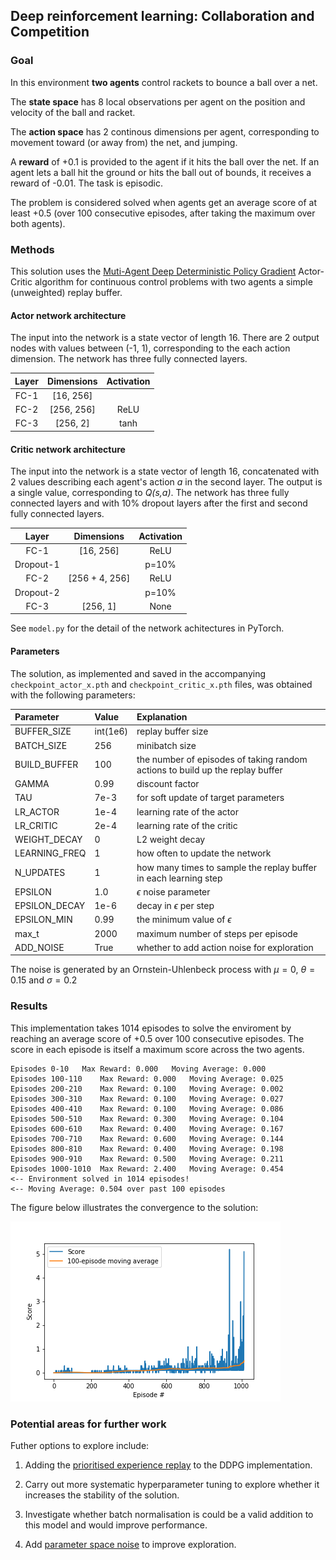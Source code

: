 ## Deep reinforcement learning: Collaboration and Competition

### Goal

In this environment **two agents** control rackets to bounce a ball over a net.

The **state space** has 8 local observations per agent on the position and velocity of the ball and racket.

The **action space** has 2 continous dimensions per agent, corresponding to movement toward (or away from) the net, and jumping. 

A **reward** of +0.1 is provided to the agent if it hits the ball over the net. If an agent lets a ball hit the ground or hits the ball out of bounds, it receives a reward of -0.01. The task is episodic. 
 
The problem is considered solved when agents get an average score of at least +0.5 (over 100 consecutive episodes, after taking the maximum over both agents). 

### Methods
This solution uses the [Muti-Agent Deep Deterministic Policy Gradient](https://papers.nips.cc/paper/7217-multi-agent-actor-critic-for-mixed-cooperative-competitive-environments.pdf) Actor-Critic algorithm for continuous control problems with two agents a simple (unweighted) replay buffer. 

#### Actor network architecture
The input into the network is a state vector of length 16. There are 2 output nodes with values between (-1, 1), corresponding to the each action dimension. The network has three fully connected layers. 

| Layer | Dimensions | Activation |
|:-----:|:----------:|:----------:|
|   FC-1   |\[16, 256\]        |        |
|   FC-2   |\[256, 256\]      | ReLU       |
|   FC-3   | \[256, 2\]        |    tanh        |

#### Critic network architecture
The input into the network is a state vector of length 16, concatenated with 2 values describing each agent's action *a* in the second layer. The output is a single value, corresponding to *Q(s,a)*. The network has three fully connected layers and with 10% dropout layers after the first and second fully connected layers. 

| Layer | Dimensions | Activation |
|:-----:|:----------:|:----------:|
|   FC-1   |\[16, 256\]        |    ReLU    |
| Dropout-1 | | p=10% |
|   FC-2   |\[256 + 4, 256\]      | ReLU       |
| Dropout-2 | | p=10% |
|   FC-3   | \[256, 1\]        |    None        |


See `model.py` for the detail of the network achitectures in PyTorch. 

#### Parameters

The solution, as implemented and saved in the accompanying `checkpoint_actor_x.pth` and `checkpoint_critic_x.pth` files, was obtained with the following parameters:

| Parameter | Value |Explanation |
|:-----|:----------|:----------|
|BUFFER_SIZE | int(1e6) |replay buffer size|
|BATCH_SIZE | 256        | minibatch size|
|BUILD_BUFFER| 100| the number of episodes of taking random actions to build up the replay buffer
|GAMMA | 0.99           | discount factor|
|TAU | 7e-3              |for soft update of target parameters|
|LR_ACTOR | 1e-4                |learning rate of the actor |
|LR_CRITIC | 2e-4                |learning rate of the critic |
|WEIGHT_DECAY | 0 | L2 weight decay|
|LEARNING_FREQ | 1       | how often to update the network|
| N_UPDATES| 1| how many times to sample the replay buffer in each learning step |
|EPSILON | 1.0         | $\epsilon$ noise parameter|
|EPSILON_DECAY|   1e-6         | decay in $\epsilon$ per step|
|EPSILON_MIN|0.99          | the minimum value of $\epsilon$ |
|max_t | 2000| maximum number of steps per episode
|ADD_NOISE| True| whether to add action noise for exploration|

The noise is generated by an Ornstein-Uhlenbeck process with $\mu =0$, $\theta = 0.15$ and $\sigma = 0.2$

### Results

This implementation takes 1014 episodes to solve the enviroment by reaching an average score of +0.5 over 100 consecutive episodes. The score in each episode is itself a maximum score across the two agents.  

    Episodes 0-10	Max Reward: 0.000	Moving Average: 0.000
    Episodes 100-110	Max Reward: 0.000	Moving Average: 0.025
    Episodes 200-210	Max Reward: 0.100	Moving Average: 0.002
    Episodes 300-310	Max Reward: 0.100	Moving Average: 0.027
    Episodes 400-410	Max Reward: 0.100	Moving Average: 0.086
    Episodes 500-510	Max Reward: 0.300	Moving Average: 0.104
    Episodes 600-610	Max Reward: 0.400	Moving Average: 0.167
    Episodes 700-710	Max Reward: 0.600	Moving Average: 0.144
    Episodes 800-810	Max Reward: 0.400	Moving Average: 0.198
    Episodes 900-910	Max Reward: 0.500	Moving Average: 0.211
    Episodes 1000-1010	Max Reward: 2.400	Moving Average: 0.454
    <-- Environment solved in 1014 episodes!             
    <-- Moving Average: 0.504 over past 100 episodes

The figure below illustrates the convergence to the solution:

![Image](tennis_result2.png)

### Potential areas for further work

Futher options to explore include:

1. Adding the [prioritised experience replay](https://ieeexplore.ieee.org/document/8122622) to the DDPG implementation. 

2. Carry out more systematic hyperparameter tuning to explore whether it increases the stability of the solution. 

3. Investigate whether batch normalisation is could be a valid addition to this model and would improve performance. 

4. Add [parameter space noise](https://openai.com/blog/better-exploration-with-parameter-noise/) to improve exploration. 

